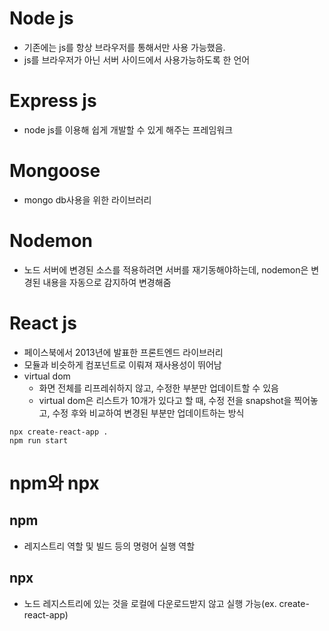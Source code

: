 # Node js
- 기존에는 js를 항상 브라우저를 통해서만 사용 가능했음.
- js를 브라우저가 아닌 서버 사이드에서 사용가능하도록 한 언어

# Express js
- node js를 이용해 쉽게 개발할 수 있게 해주는 프레임워크

# Mongoose
- mongo db사용을 위한 라이브러리

# Nodemon
- 노드 서버에 변경된 소스를 적용하려면 서버를 재기동해야하는데,
nodemon은 변경된 내용을 자동으로 감지하여 변경해줌
  
# React js
- 페이스북에서 2013년에 발표한 프론트엔드 라이브러리
- 모듈과 비슷하게 컴포넌트로 이뤄져 재사용성이 뛰어남
- virtual dom
  - 화면 전체를 리프레쉬하지 않고, 수정한 부분만 업데이트할 수 있음
  - virtual dom은 리스트가 10개가 있다고 할 때, 수정 전을 snapshot을 찍어놓고,
    수정 후와 비교하여 변경된 부분만 업데이트하는 방식
```
npx create-react-app .
npm run start
```

# npm와 npx
## npm
- 레지스트리 역할 및 빌드 등의 명령어 실행 역할

## npx
- 노드 레지스트리에 있는 것을 로컬에 다운로드받지 않고 실행 가능(ex. create-react-app)
